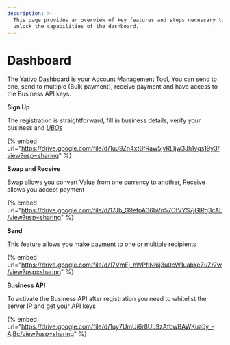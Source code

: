 ```yaml
---
description: >-
  This page provides an overview of key features and steps necessary to fully
  unlock the capabilities of the dashboard.
---
```


# Dashboard

The Yativo Dashboard is your Account Management Tool, You can send to one, send to multiple (Bulk payment), receive payment and have access to the Business API keys.

**Sign Up**

The registration is straightforward, fill in business details, verify your business and [_UBOs_](yativo-api-glossary.md#ubo)

{% embed url="https://drive.google.com/file/d/1uJ9Zn4xtBfRaw5jvRLIjw3Jh1yqs19y3/view?usp=sharing" %}

**Swap and Receive**

Swap allows you convert Value from one currency to another, Receive allows you accept payment&#x20;

{% embed url="https://drive.google.com/file/d/17Jb_G9etpA36bVn57OtVYS7jGIRg3cAL/view?usp=sharing" %}

**Send**

This feature allows you make payment to one or multiple recipients&#x20;

{% embed url="https://drive.google.com/file/d/17VmFj_hWPflNl6j3u0cW1uabYeZuZr7w/view?usp=sharing" %}

**Business API**

To activate the Business API after registration you need to whitelist the server IP and get your API keys

{% embed url="https://drive.google.com/file/d/1uy7UmUi6r8Uu9zAfbwBAWKua5y_-AjBc/view?usp=sharing" %}
